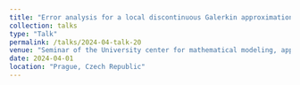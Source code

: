 ```yaml
---
title: "Error analysis for a local discontinuous Galerkin approximation for systems of p-Navier–Stokes type"
collection: talks
type: "Talk"
permalink: /talks/2024-04-talk-20
venue: "Seminar of the University center for mathematical modeling, applied analysis and computational mathematics at the Charles University in Prague"
date: 2024-04-01
location: "Prague, Czech Republic"
--- 
```

